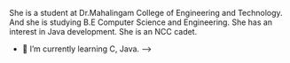 She is a student at Dr.Mahalingam College of Engineering and Technology.
And she is studying B.E Computer Science and Engineering. 
She has an interest in Java development.
She is an NCC cadet.
- 🌱 I’m currently learning C, Java.
-->
